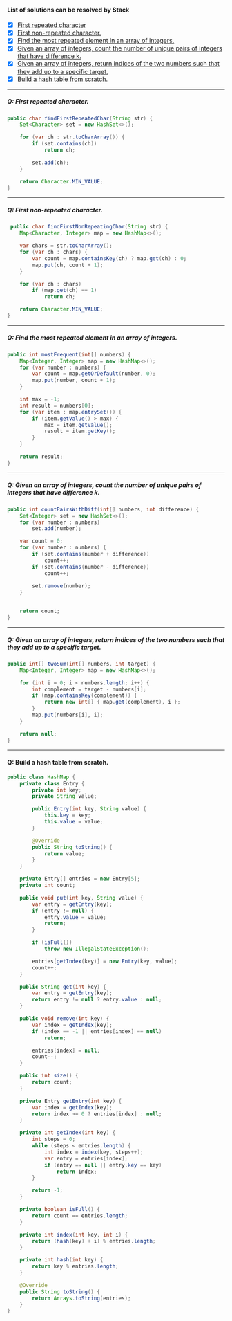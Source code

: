 #### List of solutions can be resolved by Stack
- [x] [First repeated character](#q-first-repeated-character)
- [x] [First non-repeated character.](#q-first-non-repeated-character)
- [x] [Find the most repeated element in an array of integers.](#q-find-the-most-repeated-element-in-an-array-of-integers)
- [x] [Given an array of integers, count the number of unique pairs of integers that have difference k.](#q-given-an-array-of-integers-count-the-number-of-unique-pairs-of-integers-that-have-difference-k)
- [x] [Given an array of integers, return indices of the two numbers such that they add up to a specific target.](#q-given-an-array-of-integers-return-indices-of-the-two-numbers-such-that-they-add-up-to-a-specific-target)
- [x] [Build a hash table from scratch.](#q-build-a-hash-table-from-scratch)
---
##### Q: First repeated character.
```Java
public char findFirstRepeatedChar(String str) {
    Set<Character> set = new HashSet<>();

    for (var ch : str.toCharArray()) {
        if (set.contains(ch))
            return ch;

        set.add(ch);
    }

    return Character.MIN_VALUE;
}
```
---
##### Q: First non-repeated character.
```Java
 public char findFirstNonRepeatingChar(String str) {
    Map<Character, Integer> map = new HashMap<>();

    var chars = str.toCharArray();
    for (var ch : chars) {
        var count = map.containsKey(ch) ? map.get(ch) : 0;
        map.put(ch, count + 1);
    }

    for (var ch : chars)
        if (map.get(ch) == 1)
            return ch;

    return Character.MIN_VALUE;
}

```
---
##### Q: Find the most repeated element in an array of integers.
```Java
public int mostFrequent(int[] numbers) {
    Map<Integer, Integer> map = new HashMap<>();
    for (var number : numbers) {
        var count = map.getOrDefault(number, 0);
        map.put(number, count + 1);
    }

    int max = -1;
    int result = numbers[0];
    for (var item : map.entrySet()) {
        if (item.getValue() > max) {
            max = item.getValue();
            result = item.getKey();
        }
    }

    return result;
}
```
---
##### Q: Given an array of integers, count the number of unique pairs of integers that have difference k.
```Java
public int countPairsWithDiff(int[] numbers, int difference) {
    Set<Integer> set = new HashSet<>();
    for (var number : numbers)
        set.add(number);

    var count = 0;
    for (var number : numbers) {
        if (set.contains(number + difference))
            count++;
        if (set.contains(number - difference))
            count++;
        
        set.remove(number);
    }


    return count;
}
```
---
##### Q: Given an array of integers, return indices of the two numbers such that they add up to a specific target.
```Java
public int[] twoSum(int[] numbers, int target) {
    Map<Integer, Integer> map = new HashMap<>();

    for (int i = 0; i < numbers.length; i++) {
        int complement = target - numbers[i];
        if (map.containsKey(complement)) {
            return new int[] { map.get(complement), i };
        }
        map.put(numbers[i], i);
    }

    return null;
}
```
---
#### Q: Build a hash table from scratch.
```java
public class HashMap {
    private class Entry {
        private int key;
        private String value;

        public Entry(int key, String value) {
            this.key = key;
            this.value = value;
        }

        @Override
        public String toString() {
            return value;
        }
    }

    private Entry[] entries = new Entry[5];
    private int count;

    public void put(int key, String value) {
        var entry = getEntry(key);
        if (entry != null) {
            entry.value = value;
            return;
        }

        if (isFull())
            throw new IllegalStateException();

        entries[getIndex(key)] = new Entry(key, value);
        count++;
    }

    public String get(int key) {
        var entry = getEntry(key);
        return entry != null ? entry.value : null;
    }

    public void remove(int key) {
        var index = getIndex(key);
        if (index == -1 || entries[index] == null)
            return;

        entries[index] = null;
        count--;
    }

    public int size() {
        return count;
    }

    private Entry getEntry(int key) {
        var index = getIndex(key);
        return index >= 0 ? entries[index] : null;
    }

    private int getIndex(int key) {
        int steps = 0;
        while (steps < entries.length) {
            int index = index(key, steps++);
            var entry = entries[index];
            if (entry == null || entry.key == key)
                return index;
        }

        return -1;
    }

    private boolean isFull() {
        return count == entries.length;
    }

    private int index(int key, int i) {
        return (hash(key) + i) % entries.length;
    }

    private int hash(int key) {
        return key % entries.length;
    }

    @Override
    public String toString() {
        return Arrays.toString(entries);
    }
}

```
